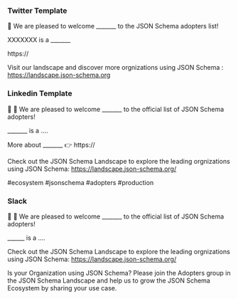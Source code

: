 ### Twitter Template

📣 We are pleased to welcome _______ to the JSON Schema adopters list!

XXXXXXX is a _______

https://

Visit our landscape and discover more orgnizations using JSON Schema : https://landscape.json-schema.org

### Linkedin Template

📣 🎉 We are pleased to welcome _______ to the official list of JSON Schema adopters!

_______ is a ....

More about _______ 👉 https://

Check out the JSON Schema Landscape to explore the leading orgnizations using JSON Schema: https://landscape.json-schema.org/

#ecosystem #jsonschema #adopters #production


### Slack

:mega: :tada: We are pleased to welcome _______ to the official list of JSON Schema adopters!

______ is a ....

Check out the JSON Schema Landscape to explore the leading orgnizations using JSON Schema: https://landscape.json-schema.org/

Is your Organization using JSON Schema? Please join the Adopters group in the JSON Schema Landscape and help us to grow the JSON Schema Ecosystem by sharing your use case.